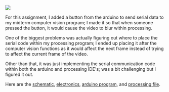 ![](buttonmidterm.gif)

For this assignment, I added a button from the arduino to send serial data to my midterm computer vision program; I made it so that when someone pressed the button, it would cause the video to blur within processing.

One of the biggest problems was actually figuring out where to place the serial code within my processing program; I ended up placing it after the computer vision functions as it would affect the next frame instead of trying to affect the current frame of the video.

Other than that, it was just implementing the serial communication code within both the arduino and processing IDE's; was a bit challenging but I figured it out.

Here are the [schematic](schematic.jpg), [electronics](electronics.jpg), [arduino program](arduinotoprocessing.ino), and [processing file](midtermbutton.pde).
